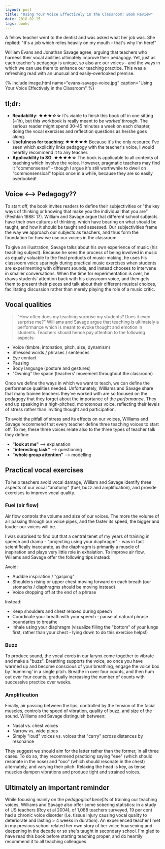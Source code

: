 ```yaml
---
layout: post
title: "Using Your Voice Effectively in the Classroom: Book Review"
date: 2018-02-15
tags: books
---
```


A fellow teacher went to the dentist and was asked what her job was. She replied: "It's a job which relies heavily on my mouth - that's why I'm here!" 

William Evans and Jonathan Savage agree, arguing that teachers who harness their vocal abilities ultimately improve their pedagogy. Yet, just as each teacher's pedagogy is unique, so also are our voices - and the ways in which we can use them to enhance our teaching practice. This was a refreshing read with an unusual and easily-overlooked premise. 

{% include image.html name="evans-savage-voice.jpg" caption="Using Your Voice Effectively in the Classroom" %}

## tl;dr:
* **Readability**: &#9733;&#9733;&#9733;&#9734;&#9734; It's viable to finish this book off in one sitting (~1h), but this workbook is really meant to be *worked through*. The serious reader might spend 30-45 minutes a week on each chapter, doing the vocal exercises and reflection questions as he/she goes along. 
* **Usefulness for teaching**: &#9733;&#9733;&#9733;&#9733;&#9733; Because it's the only resource I've seen which explicitly links pedagogy with the teacher's voice, I would heartily recommend it to any teacher.
* **Applicability to SG**: &#9733;&#9733;&#9733;&#9733;&#9734; The book is applicable to all contexts of teaching which involve the voice. However, pragmatic teachers may find it "commonsense" - though I argue it's still worthwhile to dwell on "commonsensical" topics once in a while, because they are so easily overlooked!

## Voice <--> Pedagogy??
To start off, the book invites readers to define their subjectivities or "the key ways of thinking or knowing that make you the individual that you are" (Peshkin 1988: 17). William and Savage argue that different school subjects have their own cultures of thinking, which have bearing on what should be taught, and how it should be taught and assessed. Our subjectivities frame the way we approach our subjects as teachers, and thus form the foundation for how we use our voices in the classroom. 

To give an illustration, Savage talks about his own experience of music (his teaching subject). Because he sees the process of being involved in music as equally valuable to the final products of music-making, he uses his classroom voice sparingly during practical music exercises when students are experimenting with different sounds, and instead chooses to intervene in smaller conversations. When the time for experimentation is over, he draws students' attention back with his classroom voice, and then gets them to present their pieces and talk about their different musical choices, facilitating discussion rather than merely playing the role of a music critic.

## Vocal qualities
> "How often does my teaching surprise my students? Does it even surprise me?"
Williams and Savage argue that teaching is ultimately a performance which is meant to evoke thought and emotion in students. Teachers should hence pay attention to the following aspects: 
* Voice (timbre, intonation, pitch, size, dynamism) 
* Stressed words / phrases / sentences
* Eye contact
* Pausing
* Body language (posture and gestures)
* "Owning" the space (teachers' movement throughout the classroom)

Once we define the ways in which we want to teach, we can define the performance qualities needed. Unfortunately, Williams and Savage share that many trainee teachers they've worked with are so focused on the pedagogy that they forget about the importance of the *performance*. They end up speaking in a high-pitched, monotonous voice, reflecting their levels of stress rather than inviting thought and participation. 

To avoid the pitfall of stress and its effects on our voices, Williams and Savage recommend that every teacher define three teaching voices to start off. To me, these three voices relate also to the three types of teacher talk they define: 
* **"look at me"** --> explanation
* **"interesting task"** --> questioning
* **"whole group attention"** --> modelling

## Practical vocal exercises
To help teachers avoid vocal damage, William and Savage identify three aspects of our vocal "anatomy" (fuel, buzz and amplification), and provide exercises to improve vocal quality.

### Fuel (air flow)
Air flow controls the volume and size of our voices. The more the volume of air passing through our voice pipes, and the faster its speed, the bigger and louder our voices will be. 

I was surprised to find out that a central tenet of my years of training in speech and drama - "projecting using your diaphragm" - was in fact scientifically inaccurate, as the diaphragm is primarily a muscle of inspiration and plays very little role in exhalation. To improve air flow, Wiliams and Savage offer the following tips instead:

Avoid: 
* Audible inspiration / "gasping"
* Shoulders rising or upper chest moving forward on each breath (our stomachs / diaphragms should be moving instead)
* Voice dropping off at the end of a phrase

Instead: 
* Keep shoulders and chest relaxed during speech
* Coordinate your breath with your speech - pause at natural phrase boundaries to breathe
* Inhale using your diaphragm (visualize filling the "bottom" of your lungs first, rather than your chest - lying down to do this exercise helps!)

### Buzz
To produce sound, the vocal cords in our larynx come together to vibrate and make a "buzz". Breathing supports the voice, so once you have warmed up and become conscious of your breathing, engage the voice box by 'humming' in a single pitch. Breathe in over four counts, and then hum out over four counts, gradually increasing the number of counts with successive practice over weeks.

### Amplification
Finally, air passing between the lips, controlled by the tension of the facial muscles, controls the speed of vibration, quality of buzz, and size of the sound. Williams and Savage distinguish between:
* Nasal vs. chest voices
* Narrow vs. wide pipes
* Simply "loud" voices vs. voices that "carry" across distances by resonance

They suggest we should aim for the latter rather than the former, in all three cases. To do so, they recommend practicing saying "eee" (which should resonate in the nose) and "ooo" (which should resonate in the chest) alternately, and varying their pitch. Relaxing the head is key, as tense muscles dampen vibrations and produce tight and strained voices. 

## Ultimately an important reminder
While focusing mainly on the *pedagogical benefits* of training our teaching voices, Williams and Savage also offer some sobering statistics: in a study of US teachers (Roy et al 2004), of 1,088 teachers surveyed, 19 per cent had a chronic voice disorder (i.e. tissue injury causing vocal quality to deteriorate and lasting > 4 weeks in duration). An experienced teacher I met in my previous school related her own story of her voice hoarsening and deepening in the decade or so she's taught in secondary school. I'm glad to have read this book before starting teaching proper, and do heartily recommend it to all teaching colleagues.
